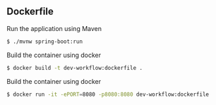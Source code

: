 
## Dockerfile

Run the application using Maven
```sh
$ ./mvnw spring-boot:run
```

Build the container using docker
```sh
$ docker build -t dev-workflow:dockerfile .
```

Build the container using docker
```sh
$ docker run -it -ePORT=8080 -p8080:8080 dev-workflow:dockerfile
```